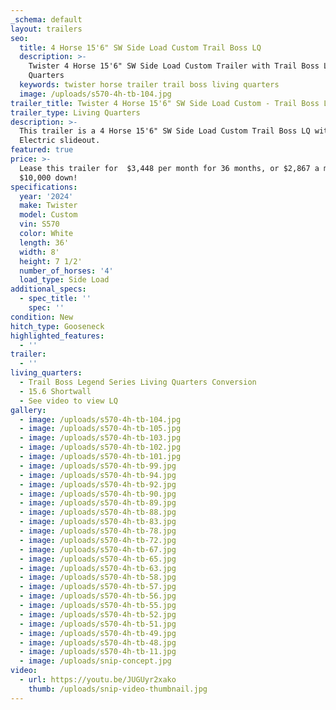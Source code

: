 ```yaml
---
_schema: default
layout: trailers
seo:
  title: 4 Horse 15'6" SW Side Load Custom Trail Boss LQ
  description: >-
    Twister 4 Horse 15'6" SW Side Load Custom Trailer with Trail Boss Living
    Quarters
  keywords: twister horse trailer trail boss living quarters
  image: /uploads/s570-4h-tb-104.jpg
trailer_title: Twister 4 Horse 15'6" SW Side Load Custom - Trail Boss LQ
trailer_type: Living Quarters
description: >-
  This trailer is a 4 Horse 15'6" SW Side Load Custom Trail Boss LQ with an 7'
  Electric slideout. 
featured: true
price: >-
  Lease this trailer for  $3,448 per month for 36 months, or $2,867 a month with
  $10,000 down!
specifications:
  year: '2024'
  make: Twister
  model: Custom
  vin: S570
  color: White
  length: 36'
  width: 8'
  height: 7 1/2'
  number_of_horses: '4'
  load_type: Side Load
additional_specs:
  - spec_title: ''
    spec: ''
condition: New
hitch_type: Gooseneck
highlighted_features:
  - ''
trailer:
  - ''
living_quarters:
  - Trail Boss Legend Series Living Quarters Conversion
  - 15.6 Shortwall
  - See video to view LQ
gallery:
  - image: /uploads/s570-4h-tb-104.jpg
  - image: /uploads/s570-4h-tb-105.jpg
  - image: /uploads/s570-4h-tb-103.jpg
  - image: /uploads/s570-4h-tb-102.jpg
  - image: /uploads/s570-4h-tb-101.jpg
  - image: /uploads/s570-4h-tb-99.jpg
  - image: /uploads/s570-4h-tb-94.jpg
  - image: /uploads/s570-4h-tb-92.jpg
  - image: /uploads/s570-4h-tb-90.jpg
  - image: /uploads/s570-4h-tb-89.jpg
  - image: /uploads/s570-4h-tb-88.jpg
  - image: /uploads/s570-4h-tb-83.jpg
  - image: /uploads/s570-4h-tb-78.jpg
  - image: /uploads/s570-4h-tb-72.jpg
  - image: /uploads/s570-4h-tb-67.jpg
  - image: /uploads/s570-4h-tb-65.jpg
  - image: /uploads/s570-4h-tb-63.jpg
  - image: /uploads/s570-4h-tb-58.jpg
  - image: /uploads/s570-4h-tb-57.jpg
  - image: /uploads/s570-4h-tb-56.jpg
  - image: /uploads/s570-4h-tb-55.jpg
  - image: /uploads/s570-4h-tb-52.jpg
  - image: /uploads/s570-4h-tb-51.jpg
  - image: /uploads/s570-4h-tb-49.jpg
  - image: /uploads/s570-4h-tb-48.jpg
  - image: /uploads/s570-4h-tb-11.jpg
  - image: /uploads/snip-concept.jpg
video:
  - url: https://youtu.be/JUGUyr2xako
    thumb: /uploads/snip-video-thumbnail.jpg
---
```

